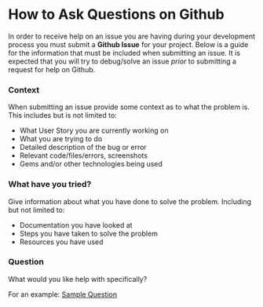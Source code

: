 # How to Ask Questions on Github
In order to receive help on an issue you are having during your development process you must submit a **Github Issue** for your project.
Below is a guide for the information that must be included when submitting an issue.
It is expected that you will try to debug/solve an issue _prior_ to submitting a request for help on Github.

### Context
When submitting an issue provide some context as to what the problem is. This includes but is not limited to:
- What User Story you are currently working on
- What you are trying to do
- Detailed description of the bug or error
- Relevant code/files/errors, screenshots
- Gems and/or other technologies being used

### What have you tried?
Give information about what you have done to solve the problem. Including but not limited to:
- Documentation you have looked at
- Steps you have taken to solve the problem
- Resources you have used

### Question
What would you like help with specifically?

For an example: [Sample Question](https://gist.github.com/harimohanraj89/c9db33371d0dc1bf2d00)
